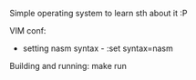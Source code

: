 Simple operating system to learn sth about it :P

VIM conf:
- setting nasm syntax - :set syntax=nasm

Building and running:
make run
